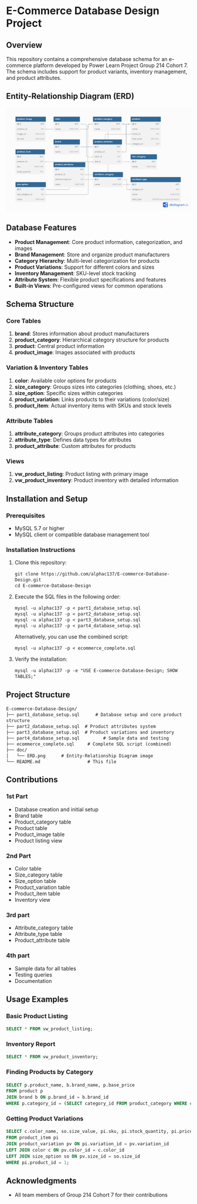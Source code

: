 # E-Commerce Database Design Project

## Overview
This repository contains a comprehensive database schema for an e-commerce platform developed by Power Learn Project Group 214 Cohort 7. The schema includes support for product variants, inventory management, and product attributes.

## Entity-Relationship Diagram (ERD)
![E-Commerce Database ERD](https://github.com/alphac137/E-commerce-Database-Design/raw/main/doc/ERD.png)

## Database Features
- **Product Management**: Core product information, categorization, and images
- **Brand Management**: Store and organize product manufacturers
- **Category Hierarchy**: Multi-level categorization for products
- **Product Variations**: Support for different colors and sizes
- **Inventory Management**: SKU-level stock tracking
- **Attribute System**: Flexible product specifications and features
- **Built-in Views**: Pre-configured views for common operations

## Schema Structure

### Core Tables
1. **brand**: Stores information about product manufacturers
2. **product_category**: Hierarchical category structure for products
3. **product**: Central product information
4. **product_image**: Images associated with products

### Variation & Inventory Tables
1. **color**: Available color options for products
2. **size_category**: Groups sizes into categories (clothing, shoes, etc.)
3. **size_option**: Specific sizes within categories
4. **product_variation**: Links products to their variations (color/size)
5. **product_item**: Actual inventory items with SKUs and stock levels

### Attribute Tables
1. **attribute_category**: Groups product attributes into categories
2. **attribute_type**: Defines data types for attributes
3. **product_attribute**: Custom attributes for products

### Views
1. **vw_product_listing**: Product listing with primary image
2. **vw_product_inventory**: Product inventory with detailed information

## Installation and Setup

### Prerequisites
- MySQL 5.7 or higher
- MySQL client or compatible database management tool

### Installation Instructions

1. Clone this repository:
   ```
   git clone https://github.com/alphac137/E-commerce-Database-Design.git
   cd E-commerce-Database-Design
   ```

2. Execute the SQL files in the following order:
   ```
   mysql -u alphac137 -p < part1_database_setup.sql
   mysql -u alphac137 -p < part2_database_setup.sql
   mysql -u alphac137 -p < part3_database_setup.sql
   mysql -u alphac137 -p < part4_database_setup.sql
   ```

   Alternatively, you can use the combined script:
   ```
   mysql -u alphac137 -p < ecommerce_complete.sql
   ```

3. Verify the installation:
   ```
   mysql -u alphac137 -p -e "USE E-commerce-Database-Design; SHOW TABLES;"
   ```

## Project Structure

```
E-commerce-Database-Design/
├── part1_database_setup.sql      # Database setup and core product structure
├── part2_database_setup.sql  # Product attributes system
├── part3_database_setup.sql  # Product variations and inventory
├── part4_database_setup.sql         # Sample data and testing
├── ecommerce_complete.sql     # Complete SQL script (combined)
├── doc/
│   └── ERD.png      # Entity-Relationship Diagram image
└── README.md                  # This file
```

## Contributions

### 1st Part
- Database creation and initial setup
- Brand table
- Product_category table
- Product table
- Product_image table
- Product listing view

### 2nd Part
- Color table
- Size_category table
- Size_option table
- Product_variation table
- Product_item table
- Inventory view

### 3rd part
- Attribute_category table
- Attribute_type table
- Product_attribute table

### 4th part
- Sample data for all tables
- Testing queries
- Documentation

## Usage Examples

### Basic Product Listing
```sql
SELECT * FROM vw_product_listing;
```

### Inventory Report
```sql
SELECT * FROM vw_product_inventory;
```

### Finding Products by Category
```sql
SELECT p.product_name, b.brand_name, p.base_price
FROM product p
JOIN brand b ON p.brand_id = b.brand_id
WHERE p.category_id = (SELECT category_id FROM product_category WHERE category_name = 'Shoes');
```

### Getting Product Variations
```sql
SELECT c.color_name, so.size_value, pi.sku, pi.stock_quantity, pi.price
FROM product_item pi
JOIN product_variation pv ON pi.variation_id = pv.variation_id
LEFT JOIN color c ON pv.color_id = c.color_id
LEFT JOIN size_option so ON pv.size_id = so.size_id
WHERE pi.product_id = 1;
```


## Acknowledgments
- All team members of Group 214 Cohort 7 for their contributions
